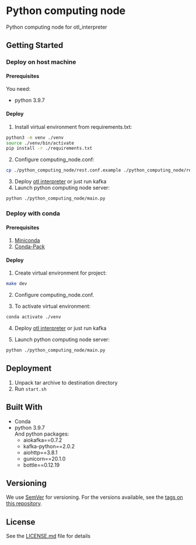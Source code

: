 # Python computing node

Python computing node for otl_interpreter

## Getting Started

### Deploy on host machine
####  Prerequisites
You need:
* python 3.9.7

#### Deploy
1. Install virtual environment from requirements.txt:
```bash
python3 -m venv ./venv
source ./venv/bin/activate
pip install -r ./requirements.txt
```
2. Configure computing_node.conf:
```bash
cp ./python_computing_node/rest.conf.example ./python_computing_node/rest.conf
```
3. Deploy [otl interpreter](https://github.com/ISGNeuroTeam/otl_interpreter) or just run kafka
4. Launch python computing node server:
```bash
python ./python_computing_node/main.py
```

### Deploy with conda
####  Prerequisites
1. [Miniconda](https://docs.conda.io/en/latest/miniconda.html)
2. [Conda-Pack](https://conda.github.io/conda-pack)
#### Deploy
1. Create virtual environment for project:
```bash
make dev
```
2. Configure computing_node.conf.

3. To activate virtual environment:
```bash
conda activate ./venv
```
4. Deploy [otl interpreter](https://github.com/ISGNeuroTeam/otl_interpreter) or just run kafka

5. Launch python computing node server:
```bash
python ./python_computing_node/main.py
```

## Deployment
1. Unpack tar archive to destination directory
2. Run `start.sh`

## Built With
- Conda
- python 3.9.7  
    And python packages:  
  - aiokafka==0.7.2
  - kafka-python==2.0.2
  - aiohttp==3.8.1
  - gunicorn==20.1.0
  - bottle==0.12.19


## Versioning

We use [SemVer](http://semver.org/) for versioning. For the versions available, see the [tags on this repository](https://github.com/your/project/tags).

## License

See the [LICENSE.md](LICENSE.md) file for details
